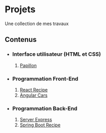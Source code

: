 # Projets
Une collection de mes travaux

## Contenus
* ### Interface utilisateur (HTML et CSS)
  1. [Papillon](https://github.com/jewathe/Projects/tree/main/papillon)
* ### Programmation Front-End
  1. [React Recipe](https://github.com/jewathe/Projects/blob/main/react-recipe)
  2. [Angular Cars](https://github.com/jewathe/Projects/blob/main/angular-cars)
* ### Programmation Back-End
  1. [Server Express](https://github.com/jewathe/Projects/tree/main/server-express)
  2. [Spring Boot Recipe](https://github.com/jewathe/Projects/tree/main/spring-boot-recipe)
